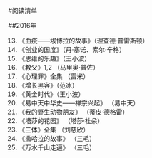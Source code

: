 #阅读清单

##2016年

13. 《血疫——埃博拉的故事》（理查德·普雷斯顿）
12. 《创业的国度》（丹·塞诺、索尔·辛格）
11. 《思维的乐趣》（王小波）
10. 《教父》1,2 （马里奥·普佐）
9. 《心理罪》全集 （雷米）
8. 《增长黑客》（范冰）
7. 《黄金时代》（王小波）
6. 《易中天中华史——禅宗兴起》 （易中天）
5. 《我的野生动物朋友》 （蒂皮·德格雷）
4. 《塔莎的花园》 （塔莎·杜朵）
3. 《三体》全集 （刘慈欣）
2. 《撒哈拉的故事》 （三毛）
1. 《万水千山走遍》 （三毛）























